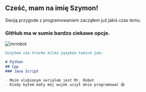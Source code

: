 ## Cześć, mam na imię Szymon!

Swoją przygode z programowaniem zacząłem już jakiś czas temu.

### GitHub ma w sumie bardzo ciekawe opcje.

![mrrobot](https://user-images.githubusercontent.com/64652568/98461315-77533c80-21ab-11eb-851f-bfc2bb511513.gif)


```markdown
Uczyłem sie troche kilku języków takich jak:

# Python
## Cpp
### Java Script

- Moim ulubionym serialem jest Mr. Robot
- Kiedy byłem mały mój wujek uczył mnie programować 😅


```
